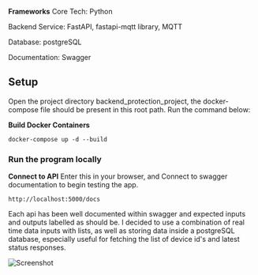 
**Frameworks**
Core Tech: Python

Backend Service: FastAPI, fastapi-mqtt library, MQTT

Database: postgreSQL

Documentation: Swagger



## Setup 

Open the project directory backend_protection_project, the docker-compose file should be present in this root path. Run the command below:

**Build Docker Containers**
```console 
docker-compose up -d --build
```

### Run the program locally

**Connect to API**
Enter this in your browser, and Connect to swagger documentation to begin testing the app.

```console
http://localhost:5000/docs
```

Each api has been well documented within swagger and expected inputs and outputs labelled as should be.
I decided to use a combination of real time data inputs with lists, as well as storing data inside a postgreSQL database, especially useful for fetching the list of device id's and latest status responses.

![Screenshot](backend.png)